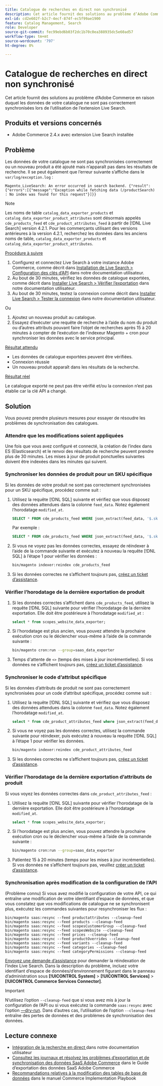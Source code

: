 ```yaml
---
title: Catalogue de recherches en direct non synchronisé
description: Cet article fournit des solutions au problème d’Adobe Commerce en raison duquel les données de votre catalogue ne sont pas correctement synchronisées lors de l’utilisation de l’extension Live Search.
exl-id: cd2e602f-b2c7-4ecf-874f-ec5f99ae1900
feature: Catalog Management, Search
role: Developer
source-git-commit: fec99ebd6b03f2dc1b70c0ea388935dc5e60ad57
workflow-type: tm+mt
source-wordcount: '797'
ht-degree: 0%

---
```


# Catalogue de recherches en direct non synchronisé

Cet article fournit des solutions au problème d’Adobe Commerce en raison duquel les données de votre catalogue ne sont pas correctement synchronisées lors de l’utilisation de l’extension Live Search.

## Produits et versions concernés

* Adobe Commerce 2.4.x avec extension Live Search installée

## Problème

Les données de votre catalogue ne sont pas synchronisées correctement ou un nouveau produit a été ajouté mais n’apparaît pas dans les résultats de recherche. Il se peut également que l’erreur suivante s’affiche dans le `var/log/exception.log` :

`Magento_LiveSearch: An error occurred in search backend. {"result":{"errors":[{"message":"Exception while fetching data (/productSearch) : No index was found for this request"}]}}`

>[!NOTE]
>
>Les noms de table `catalog_data_exporter_products` et `catalog_data_exporter_product_attributes` sont désormais appelés `cde_products_feed` et `cde_product_attributes_feed` à partir de [!DNL Live Search] version 4.2.1. Pour les commerçants utilisant des versions antérieures à la version 4.2.1, recherchez les données dans les anciens noms de table, `catalog_data_exporter_products` et `catalog_data_exporter_product_attributes`.

<u>Procédure à suivre</u>

1. Configurez et connectez Live Search à votre instance Adobe Commerce, comme décrit dans [Installation de Live Search > Configuration des clés d’API](https://experienceleague.adobe.com/docs/commerce-merchant-services/live-search/onboard/install.html#configure-api-keys) dans notre documentation utilisateur.
1. Au bout de 30 minutes, vérifiez les données de catalogue exportées, comme décrit dans [Installer Live Search > Vérifier l’exportation](https://experienceleague.adobe.com/docs/commerce-merchant-services/live-search/onboard/install.html#verify-export) dans notre documentation utilisateur.
1. Au bout de 30 minutes, testez la connexion comme décrit dans [Installer Live Search > Tester la connexion](https://experienceleague.adobe.com/docs/commerce-merchant-services/live-search/onboard/install.html#test-connection) dans notre documentation utilisateur.

Ou

1. Ajoutez un nouveau produit au catalogue.
1. Essayez d’exécuter une requête de recherche à l’aide du nom du produit ou d’autres attributs pouvant faire l’objet de recherches après 15 à 20 minutes à compter de l’exécution de l’indexeur Magento + cron pour synchroniser les données avec le service principal.

<u>Résultat attendu</u>

* Les données de catalogue exportées peuvent être vérifiées.
* Connexion réussie
* Un nouveau produit apparaît dans les résultats de la recherche.

<u>Résultat réel</u>

Le catalogue exporté ne peut pas être vérifié et/ou la connexion n’est pas établie car la clé API a changé.

## Solution

Vous pouvez prendre plusieurs mesures pour essayer de résoudre les problèmes de synchronisation des catalogues.

### Attendre que les modifications soient appliquées

Une fois que vous avez configuré et connecté, la création de l’index dans ES (Elasticsearch) et le renvoi des résultats de recherche peuvent prendre plus de 30 minutes. Les mises à jour de produit ponctuelles suivantes doivent être indexées dans les minutes qui suivent.

### Synchroniser les données de produit pour un SKU spécifique

Si les données de votre produit ne sont pas correctement synchronisées pour un SKU spécifique, procédez comme suit :

1. Utilisez la requête [!DNL SQL] suivante et vérifiez que vous disposez des données attendues dans la colonne `feed_data`. Notez également l’horodatage `modified_at`.

   ```sql
   SELECT * FROM cde_products_feed WHERE json_extract(feed_data, '$.sku') = '<your_sku>' AND json_extract(feed_data, '$.storeViewCode') = '<your_ store_view_code>';
   ```

   Par exemple :

   ```sql
   SELECT * FROM cde_products_feed WHERE json_extract(feed_data, '$.sku') = '24-MB04' AND json_extract(feed_data, '$.storeViewCode') = 'default';
   ```

1. Si vous ne voyez pas les données correctes, essayez de réindexer à l’aide de la commande suivante et exécutez à nouveau la requête [!DNL SQL] à l’étape 1 pour vérifier les données :

   ```bash
   bin/magento indexer:reindex cde_products_feed
   ```

1. Si les données correctes ne s’affichent toujours pas, [créez un ticket d’assistance](/help/help-center-guide/help-center/magento-help-center-user-guide.md#submit-ticket).

### Vérifier l’horodatage de la dernière exportation de produit

1. Si les données correctes s’affichent dans `cde_products_feed`, utilisez la requête [!DNL SQL] suivante pour vérifier l’horodatage de la dernière exportation. Elle doit être postérieure à l’horodatage `modified_at` :

   ```sql
   select * from scopes_website_data_exporter;
   ```

1. Si l’horodatage est plus ancien, vous pouvez attendre la prochaine exécution cron ou le déclencher vous-même à l’aide de la commande suivante :

   ```bash
   bin/magento cron:run --group=saas_data_exporter
   ```

1. Temps d&#39;attente de `<>` (temps des mises à jour incrémentielles). Si vos données ne s’affichent toujours pas, [créez un ticket d’assistance](/help/help-center-guide/help-center/magento-help-center-user-guide.md#submit-ticket).

### Synchroniser le code d’attribut spécifique

Si les données d’attributs de produit ne sont pas correctement synchronisées pour un code d’attribut spécifique, procédez comme suit :

1. Utilisez la requête [!DNL SQL] suivante et vérifiez que vous disposez des données attendues dans la colonne `feed_data`. Notez également l’horodatage `modified_at`.

   ```sql
   select * from cde_product_attributes_feed where json_extract(feed_data, '$.attributeCode') = '<your_attribute_code>' and store_view_code = '<your_ store_view_code>';
   ```

1. Si vous ne voyez pas les données correctes, utilisez la commande suivante pour réindexer, puis exécutez à nouveau la requête [!DNL SQL] à l’étape 1 pour vérifier les données.

   ```bash
   bin/magento indexer:reindex cde_product_attributes_feed
   ```

1. Si les données correctes ne s’affichent toujours pas, [créez un ticket d’assistance](/help/help-center-guide/help-center/magento-help-center-user-guide.md#submit-ticket).

### Vérifier l’horodatage de la dernière exportation d’attributs de produit

Si vous voyez les données correctes dans `cde_product_attributes_feed` :

1. Utilisez la requête [!DNL SQL] suivante pour vérifier l’horodatage de la dernière exportation. Elle doit être postérieure à l’horodatage `modified_at`.

   ```sql
   select * from scopes_website_data_exporter;
   ```

1. Si l’horodatage est plus ancien, vous pouvez attendre la prochaine exécution cron ou le déclencher vous-même à l’aide de la commande suivante :

   ```bash
   bin/magento cron:run --group=saas_data_exporter
   ```

1. Patientez 15 à 20 minutes (temps pour les mises à jour incrémentielles). Si vos données ne s’affichent toujours pas, veuillez [créer un ticket d’assistance](/help/help-center-guide/help-center/magento-help-center-user-guide.md#submit-ticket).

### Synchronisation après modification de la configuration de l’API

(Problème connu) Si vous avez modifié la configuration de votre API, ce qui entraîne une modification de votre identifiant d’espace de données, et que vous constatez que vos modifications de catalogue ne se synchronisent plus, exécutez les commandes suivantes pour resynchroniser les flux :

```
bin/magento saas:resync --feed productattributes --cleanup-feed
bin/magento saas:resync --feed products --cleanup-feed
bin/magento saas:resync --feed scopesCustomerGroup --cleanup-feed
bin/magento saas:resync --feed scopesWebsite --cleanup-feed
bin/magento saas:resync --feed prices --cleanup-feed
bin/magento saas:resync --feed productOverrides --cleanup-feed
bin/magento saas:resync --feed variants --cleanup-feed
bin/magento saas:resync --feed categories --cleanup-feed
bin/magento saas:resync --feed categoryPermissions --cleanup-feed
```

[Envoyez une demande d’assistance](https://experienceleague.adobe.com/home?support-tab=home#support) pour demander la réindexation de l’index Live Search. Dans la description du problème, incluez votre identifiant d’espace de données/d’environnement figurant dans le panneau d’administration sous **[!UICONTROL System]** > **[!UICONTROL Services]** > **[!UICONTROL Commerce Services Connector]**.

>[!IMPORTANT]
>N’utilisez l’option `--cleanup-feed` que si vous avez mis à jour la configuration de l’API ou si vous exécutez la commande `saas:resync` avec l’option [—dry-run](https://experienceleague.adobe.com/en/docs/commerce/saas-data-export/data-export-cli-commands#--dry-run). Dans d’autres cas, l’utilisation de l’option `--cleanup-feed` entraîne des pertes de données et des problèmes de synchronisation des données.

## Lecture connexe

* [ Intégration de la recherche en direct ](https://experienceleague.adobe.com/docs/commerce-merchant-services/live-search/onboard/onboarding-overview.html) dans notre documentation utilisateur
* [Consultez les journaux et résolvez les problèmes d’exportation et de synchronisation des données SaaS Adobe Commerce](https://experienceleague.adobe.com/en/docs/commerce-merchant-services/saas-data-export/troubleshooting-logging) dans le Guide d’exportation des données SaaS Adobe Commerce
* [Recommandations relatives à la modification des tables de base de données](https://experienceleague.adobe.com/en/docs/commerce-operations/implementation-playbook/best-practices/development/modifying-core-and-third-party-tables#why-adobe-recommends-avoiding-modifications) dans le manuel Commerce Implementation Playbook
